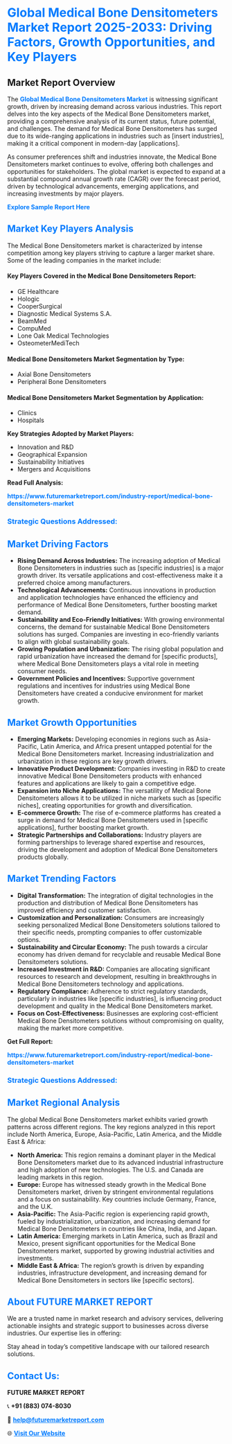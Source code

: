 <h1 style="color: #007BFF;">Global Medical Bone Densitometers Market Report 2025-2033: Driving Factors, Growth Opportunities, and Key Players</h1>

<section id="overview">
<h2>Market Report Overview</h2>
<p>The <a href="https://www.futuremarketreport.com/industry-report/medical-bone-densitometers-market" style="color: #007BFF; text-decoration: none;"><strong>Global Medical Bone Densitometers Market</strong></a> is witnessing significant growth, driven by increasing demand across various industries. This report delves into the key aspects of the Medical Bone Densitometers market, providing a comprehensive analysis of its current status, future potential, and challenges. The demand for Medical Bone Densitometers has surged due to its wide-ranging applications in industries such as [insert industries], making it a critical component in modern-day [applications].</p>
<p>As consumer preferences shift and industries innovate, the Medical Bone Densitometers market continues to evolve, offering both challenges and opportunities for stakeholders. The global market is expected to expand at a substantial compound annual growth rate (CAGR) over the forecast period, driven by technological advancements, emerging applications, and increasing investments by major players.</p>
</section>

<section id="overview">
<p><a href="https://www.futuremarketreport.com/request-sample/reportId=52951" style="color: #007BFF; text-decoration: none;"><strong>Explore Sample Report Here</strong></a></p>
</section>

<section id="key-players">
<h2 style="color: #007BFF;">Market Key Players Analysis</h2>
<p>The Medical Bone Densitometers market is characterized by intense competition among key players striving to capture a larger market share. Some of the leading companies in the market include:</p>
<h4>Key Players Covered in the Medical Bone Densitometers Report:</h4>
<ul><li>GE Healthcare</li><li>Hologic</li><li>CooperSurgical</li><li>Diagnostic Medical Systems S.A.</li><li>BeamMed</li><li>CompuMed</li><li>Lone Oak Medical Technologies</li><li>OsteometerMediTech</li></ul>
<h4>Medical Bone Densitometers Market Segmentation by Type:</h4>
<ul><li>Axial Bone Densitometers</li><li>Peripheral Bone Densitometers</li></ul>

<h4>Medical Bone Densitometers Market Segmentation by Application:</h4>
<ul><li>Clinics</li><li>Hospitals</li></ul>
<p><strong>Key Strategies Adopted by Market Players:</strong></p>
<ul>
<li>Innovation and R&D</li>
<li>Geographical Expansion</li>
<li>Sustainability Initiatives</li>
<li>Mergers and Acquisitions</li>
</ul>
</section>

<section>
<p><strong>Read Full Analysis: </strong></p><a href="https://www.futuremarketreport.com/industry-report/medical-bone-densitometers-market" style="color: #007BFF; text-decoration: none;"><strong>https://www.futuremarketreport.com/industry-report/medical-bone-densitometers-market</strong></a>
<h3 style="color: #007BFF;">Strategic Questions Addressed:</h3>
</section>

<section id="driving-factors">
<h2 style="color: #007BFF;">Market Driving Factors</h2>
<ul>
<li><strong>Rising Demand Across Industries:</strong> The increasing adoption of Medical Bone Densitometers in industries such as [specific industries] is a major growth driver. Its versatile applications and cost-effectiveness make it a preferred choice among manufacturers.</li>
<li><strong>Technological Advancements:</strong> Continuous innovations in production and application technologies have enhanced the efficiency and performance of Medical Bone Densitometers, further boosting market demand.</li>
<li><strong>Sustainability and Eco-Friendly Initiatives:</strong> With growing environmental concerns, the demand for sustainable Medical Bone Densitometers solutions has surged. Companies are investing in eco-friendly variants to align with global sustainability goals.</li>
<li><strong>Growing Population and Urbanization:</strong> The rising global population and rapid urbanization have increased the demand for [specific products], where Medical Bone Densitometers plays a vital role in meeting consumer needs.</li>
<li><strong>Government Policies and Incentives:</strong> Supportive government regulations and incentives for industries using Medical Bone Densitometers have created a conducive environment for market growth.</li>
</ul>
</section>

<section id="growth-opportunities">
<h2 style="color: #007BFF;">Market Growth Opportunities</h2>
<ul>
<li><strong>Emerging Markets:</strong> Developing economies in regions such as Asia-Pacific, Latin America, and Africa present untapped potential for the Medical Bone Densitometers market. Increasing industrialization and urbanization in these regions are key growth drivers.</li>
<li><strong>Innovative Product Development:</strong> Companies investing in R&D to create innovative Medical Bone Densitometers products with enhanced features and applications are likely to gain a competitive edge.</li>
<li><strong>Expansion into Niche Applications:</strong> The versatility of Medical Bone Densitometers allows it to be utilized in niche markets such as [specific niches], creating opportunities for growth and diversification.</li>
<li><strong>E-commerce Growth:</strong> The rise of e-commerce platforms has created a surge in demand for Medical Bone Densitometers used in [specific applications], further boosting market growth.</li>
<li><strong>Strategic Partnerships and Collaborations:</strong> Industry players are forming partnerships to leverage shared expertise and resources, driving the development and adoption of Medical Bone Densitometers products globally.</li>
</ul>
</section>

<section id="trending-factors">
<h2 style="color: #007BFF;">Market Trending Factors</h2>
<ul>
<li><strong>Digital Transformation:</strong> The integration of digital technologies in the production and distribution of Medical Bone Densitometers has improved efficiency and customer satisfaction.</li>
<li><strong>Customization and Personalization:</strong> Consumers are increasingly seeking personalized Medical Bone Densitometers solutions tailored to their specific needs, prompting companies to offer customizable options.</li>
<li><strong>Sustainability and Circular Economy:</strong> The push towards a circular economy has driven demand for recyclable and reusable Medical Bone Densitometers solutions.</li>
<li><strong>Increased Investment in R&D:</strong> Companies are allocating significant resources to research and development, resulting in breakthroughs in Medical Bone Densitometers technology and applications.</li>
<li><strong>Regulatory Compliance:</strong> Adherence to strict regulatory standards, particularly in industries like [specific industries], is influencing product development and quality in the Medical Bone Densitometers market.</li>
<li><strong>Focus on Cost-Effectiveness:</strong> Businesses are exploring cost-efficient Medical Bone Densitometers solutions without compromising on quality, making the market more competitive.</li>
</ul>
</section>

<section>
<p><strong>Get Full Report: </strong></p><a href="https://www.futuremarketreport.com/industry-report/medical-bone-densitometers-market" style="color: #007BFF; text-decoration: none;"><strong>https://www.futuremarketreport.com/industry-report/medical-bone-densitometers-market</strong></a>
<h3 style="color: #007BFF;">Strategic Questions Addressed:</h3>
</section>


<section id="regional-analysis">
<h2 style="color: #007BFF;">Market Regional Analysis</h2>
<p>The global Medical Bone Densitometers market exhibits varied growth patterns across different regions. The key regions analyzed in this report include North America, Europe, Asia-Pacific, Latin America, and the Middle East & Africa:</p>
<ul>
<li><strong>North America:</strong> This region remains a dominant player in the Medical Bone Densitometers market due to its advanced industrial infrastructure and high adoption of new technologies. The U.S. and Canada are leading markets in this region.</li>
<li><strong>Europe:</strong> Europe has witnessed steady growth in the Medical Bone Densitometers market, driven by stringent environmental regulations and a focus on sustainability. Key countries include Germany, France, and the U.K.</li>
<li><strong>Asia-Pacific:</strong> The Asia-Pacific region is experiencing rapid growth, fueled by industrialization, urbanization, and increasing demand for Medical Bone Densitometers in countries like China, India, and Japan.</li>
<li><strong>Latin America:</strong> Emerging markets in Latin America, such as Brazil and Mexico, present significant opportunities for the Medical Bone Densitometers market, supported by growing industrial activities and investments.</li>
<li><strong>Middle East & Africa:</strong> The region’s growth is driven by expanding industries, infrastructure development, and increasing demand for Medical Bone Densitometers in sectors like [specific sectors].</li>
</ul>
</section>

<footer>
<h2 style="color: #007BFF;">About FUTURE MARKET REPORT</h2>
<p>We are a trusted name in market research and advisory services, delivering actionable insights and strategic support to businesses across diverse industries. Our expertise lies in offering:</p>

<p>Stay ahead in today’s competitive landscape with our tailored research solutions.</p>

<h2 style="color: #007BFF;">Contact Us:</h2>
<p><strong>FUTURE MARKET REPORT</strong></p>
<p>📞 <strong>+91 (883) 074-8030</strong></p>
<p>📧 <strong><a href="mailto:help@futuremarketreport.com" style="color: #007BFF;">help@futuremarketreport.com</a></strong></p>
<p>🌐 <strong><a href="https://www.futuremarketreport.com/" style="color: #007BFF;">Visit Our Website</a></strong></p>
</footer>